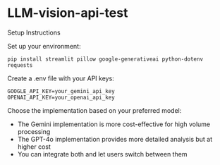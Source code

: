 # LLM-vision-api-test


Setup Instructions

Set up your environment:
```bashCopy
pip install streamlit pillow google-generativeai python-dotenv requests
```

Create a .env file with your API keys:
```Copy
GOOGLE_API_KEY=your_gemini_api_key
OPENAI_API_KEY=your_openai_api_key
```

Choose the implementation based on your preferred model:

* The Gemini implementation is more cost-effective for high volume processing
* The GPT-4o implementation provides more detailed analysis but at higher cost
* You can integrate both and let users switch between them